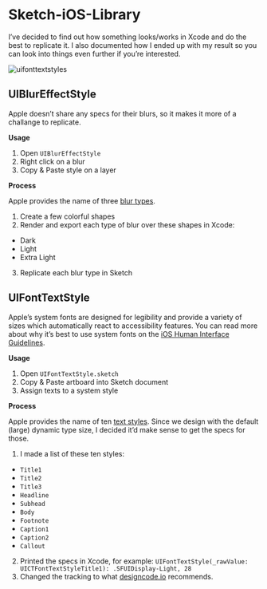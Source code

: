 # Sketch-iOS-Library
I’ve decided to find out how something looks/works in Xcode and do the best to replicate it. I also documented how I ended up with my result so you can look into things even further if you’re interested.

![uifonttextstyles](https://cloud.githubusercontent.com/assets/3231370/20457787/d4c9b686-ae60-11e6-94f1-46530208e1f5.png)

## UIBlurEffectStyle
Apple doesn’t share any specs for their blurs, so it makes it more of a challange to replicate.

**Usage**

1. Open `UIBlurEffectStyle`
2. Right click on a blur
3. Copy & Paste style on a layer

**Process**

Apple provides the name of three [blur types](https://developer.apple.com/reference/uikit/uiblureffectstyle).

1. Create a few colorful shapes
2. Render and export each type of blur over these shapes in Xcode:
  - Dark
  - Light
  - Extra Light
3. Replicate each blur type in Sketch

## UIFontTextStyle
Apple’s system fonts are designed for legibility and provide a variety of sizes which automatically react to accessibility features. You can read more about why it’s best to use system fonts on the [iOS Human Interface Guidelines](https://developer.apple.com/ios/human-interface-guidelines/visual-design/typography/).

**Usage**

1. Open `UIFontTextStyle.sketch`
2. Copy & Paste artboard into Sketch document
3. Assign texts to a system style

**Process**

Apple provides the name of ten [text styles](https://developer.apple.com/reference/uikit/uifonttextstyle). Since we design with the default (large) dynamic type size, I decided it’d make sense to get the specs for those.

1. I made a list of these ten styles:
  - `Title1`
  - `Title2`
  - `Title3`
  - `Headline`
  - `Subhead`
  - `Body`
  - `Footnote`
  - `Caption1`
  - `Caption2`
  - `Callout`
2. Printed the specs in Xcode, for example: `UIFontTextStyle(_rawValue: UICTFontTextStyleTitle1): .SFUIDisplay-Light, 28`
3. Changed the tracking to what [designcode.io](https://designcode.io/cloud/chapter1/iOS-Tracking.jpg) recommends.

